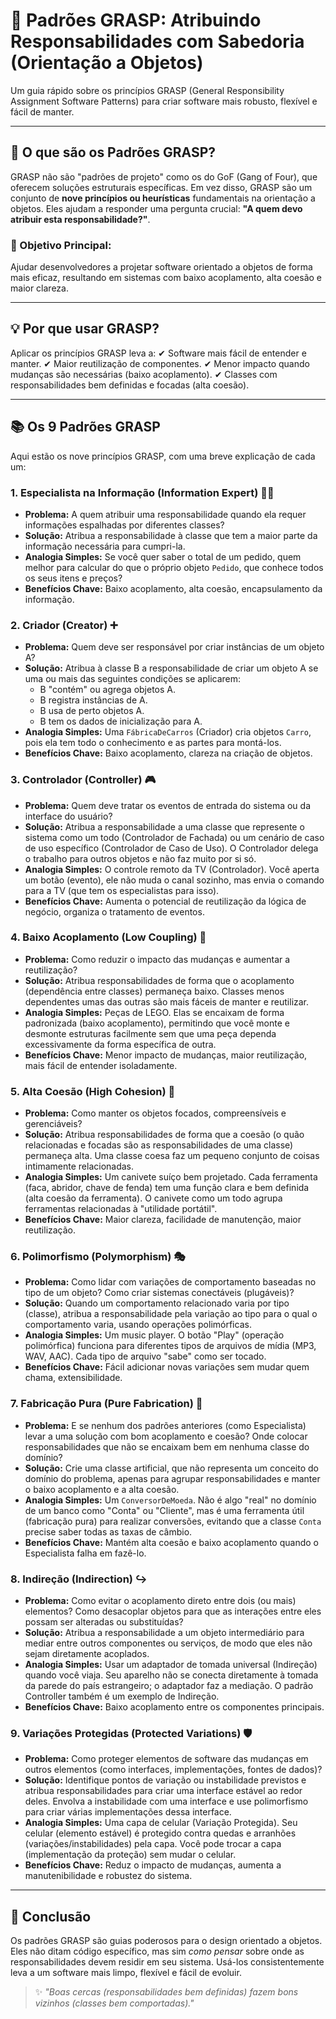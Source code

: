 # 🧠 Padrões GRASP: Atribuindo Responsabilidades com Sabedoria (Orientação a Objetos)

Um guia rápido sobre os princípios GRASP (General Responsibility Assignment Software Patterns) para criar software mais robusto, flexível e fácil de manter.

---

## 📌 O que são os Padrões GRASP?

GRASP não são "padrões de projeto" como os do GoF (Gang of Four), que oferecem soluções estruturais específicas. Em vez disso, GRASP são um conjunto de **nove princípios ou heurísticas** fundamentais na orientação a objetos. Eles ajudam a responder uma pergunta crucial: **"A quem devo atribuir esta responsabilidade?"**.

### 🎯 Objetivo Principal:

Ajudar desenvolvedores a projetar software orientado a objetos de forma mais eficaz, resultando em sistemas com baixo acoplamento, alta coesão e maior clareza.

---

## 💡 Por que usar GRASP?

Aplicar os princípios GRASP leva a:
✔ Software mais fácil de entender e manter.
✔ Maior reutilização de componentes.
✔ Menor impacto quando mudanças são necessárias (baixo acoplamento).
✔ Classes com responsabilidades bem definidas e focadas (alta coesão).

---

## 📚 Os 9 Padrões GRASP

Aqui estão os nove princípios GRASP, com uma breve explicação de cada um:

### 1. Especialista na Informação (Information Expert) 🧑‍💻
* **Problema:** A quem atribuir uma responsabilidade quando ela requer informações espalhadas por diferentes classes?
* **Solução:** Atribua a responsabilidade à classe que tem a maior parte da informação necessária para cumpri-la.
* **Analogia Simples:** Se você quer saber o total de um pedido, quem melhor para calcular do que o próprio objeto `Pedido`, que conhece todos os seus itens e preços?
* **Benefícios Chave:** Baixo acoplamento, alta coesão, encapsulamento da informação.

### 2. Criador (Creator) ➕
* **Problema:** Quem deve ser responsável por criar instâncias de um objeto A?
* **Solução:** Atribua à classe B a responsabilidade de criar um objeto A se uma ou mais das seguintes condições se aplicarem:
    * B "contém" ou agrega objetos A.
    * B registra instâncias de A.
    * B usa de perto objetos A.
    * B tem os dados de inicialização para A.
* **Analogia Simples:** Uma `FábricaDeCarros` (Criador) cria objetos `Carro`, pois ela tem todo o conhecimento e as partes para montá-los.
* **Benefícios Chave:** Baixo acoplamento, clareza na criação de objetos.

### 3. Controlador (Controller) 🎮
* **Problema:** Quem deve tratar os eventos de entrada do sistema ou da interface do usuário?
* **Solução:** Atribua a responsabilidade a uma classe que represente o sistema como um todo (Controlador de Fachada) ou um cenário de caso de uso específico (Controlador de Caso de Uso). O Controlador delega o trabalho para outros objetos e não faz muito por si só.
* **Analogia Simples:** O controle remoto da TV (Controlador). Você aperta um botão (evento), ele não muda o canal sozinho, mas envia o comando para a TV (que tem os especialistas para isso).
* **Benefícios Chave:** Aumenta o potencial de reutilização da lógica de negócio, organiza o tratamento de eventos.

### 4. Baixo Acoplamento (Low Coupling) 🔌
* **Problema:** Como reduzir o impacto das mudanças e aumentar a reutilização?
* **Solução:** Atribua responsabilidades de forma que o acoplamento (dependência entre classes) permaneça baixo. Classes menos dependentes umas das outras são mais fáceis de manter e reutilizar.
* **Analogia Simples:** Peças de LEGO. Elas se encaixam de forma padronizada (baixo acoplamento), permitindo que você monte e desmonte estruturas facilmente sem que uma peça dependa excessivamente da forma específica de outra.
* **Benefícios Chave:** Menor impacto de mudanças, maior reutilização, mais fácil de entender isoladamente.

### 5. Alta Coesão (High Cohesion) 🎯
* **Problema:** Como manter os objetos focados, compreensíveis e gerenciáveis?
* **Solução:** Atribua responsabilidades de forma que a coesão (o quão relacionadas e focadas são as responsabilidades de uma classe) permaneça alta. Uma classe coesa faz um pequeno conjunto de coisas intimamente relacionadas.
* **Analogia Simples:** Um canivete suíço bem projetado. Cada ferramenta (faca, abridor, chave de fenda) tem uma função clara e bem definida (alta coesão da ferramenta). O canivete como um todo agrupa ferramentas relacionadas à "utilidade portátil".
* **Benefícios Chave:** Maior clareza, facilidade de manutenção, maior reutilização.

### 6. Polimorfismo (Polymorphism) 🎭
* **Problema:** Como lidar com variações de comportamento baseadas no tipo de um objeto? Como criar sistemas conectáveis (plugáveis)?
* **Solução:** Quando um comportamento relacionado varia por tipo (classe), atribua a responsabilidade pela variação ao tipo para o qual o comportamento varia, usando operações polimórficas.
* **Analogia Simples:** Um music player. O botão "Play" (operação polimórfica) funciona para diferentes tipos de arquivos de mídia (MP3, WAV, AAC). Cada tipo de arquivo "sabe" como ser tocado.
* **Benefícios Chave:** Fácil adicionar novas variações sem mudar quem chama, extensibilidade.

### 7. Fabricação Pura (Pure Fabrication) 🧱
* **Problema:** E se nenhum dos padrões anteriores (como Especialista) levar a uma solução com bom acoplamento e coesão? Onde colocar responsabilidades que não se encaixam bem em nenhuma classe do domínio?
* **Solução:** Crie uma classe artificial, que não representa um conceito do domínio do problema, apenas para agrupar responsabilidades e manter o baixo acoplamento e a alta coesão.
* **Analogia Simples:** Um `ConversorDeMoeda`. Não é algo "real" no domínio de um banco como "Conta" ou "Cliente", mas é uma ferramenta útil (fabricação pura) para realizar conversões, evitando que a classe `Conta` precise saber todas as taxas de câmbio.
* **Benefícios Chave:** Mantém alta coesão e baixo acoplamento quando o Especialista falha em fazê-lo.

### 8. Indireção (Indirection) ↪️
* **Problema:** Como evitar o acoplamento direto entre dois (ou mais) elementos? Como desacoplar objetos para que as interações entre eles possam ser alteradas ou substituídas?
* **Solução:** Atribua a responsabilidade a um objeto intermediário para mediar entre outros componentes ou serviços, de modo que eles não sejam diretamente acoplados.
* **Analogia Simples:** Usar um adaptador de tomada universal (Indireção) quando você viaja. Seu aparelho não se conecta diretamente à tomada da parede do país estrangeiro; o adaptador faz a mediação. O padrão Controller também é um exemplo de Indireção.
* **Benefícios Chave:** Baixo acoplamento entre os componentes principais.

### 9. Variações Protegidas (Protected Variations) 🛡️
* **Problema:** Como proteger elementos de software das mudanças em outros elementos (como interfaces, implementações, fontes de dados)?
* **Solução:** Identifique pontos de variação ou instabilidade previstos e atribua responsabilidades para criar uma interface estável ao redor deles. Envolva a instabilidade com uma interface e use polimorfismo para criar várias implementações dessa interface.
* **Analogia Simples:** Uma capa de celular (Variação Protegida). Seu celular (elemento estável) é protegido contra quedas e arranhões (variações/instabilidades) pela capa. Você pode trocar a capa (implementação da proteção) sem mudar o celular.
* **Benefícios Chave:** Reduz o impacto de mudanças, aumenta a manutenibilidade e robustez do sistema.

---

## 📌 Conclusão

Os padrões GRASP são guias poderosos para o design orientado a objetos. Eles não ditam código específico, mas sim *como pensar* sobre onde as responsabilidades devem residir em seu sistema. Usá-los consistentemente leva a um software mais limpo, flexível e fácil de evoluir.

> ✨ *"Boas cercas (responsabilidades bem definidas) fazem bons vizinhos (classes bem comportadas)."*
